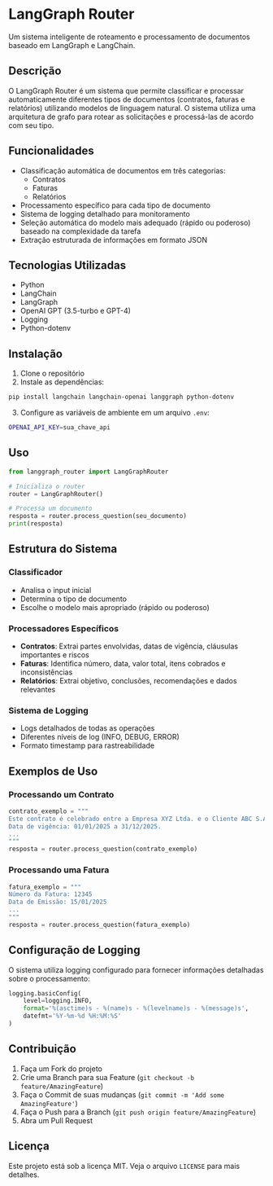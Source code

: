 # LangGraph Router

Um sistema inteligente de roteamento e processamento de documentos baseado em LangGraph e LangChain.

## Descrição

O LangGraph Router é um sistema que permite classificar e processar automaticamente diferentes tipos de documentos (contratos, faturas e relatórios) utilizando modelos de linguagem natural. O sistema utiliza uma arquitetura de grafo para rotear as solicitações e processá-las de acordo com seu tipo.

## Funcionalidades

- Classificação automática de documentos em três categorias:
  - Contratos
  - Faturas
  - Relatórios
- Processamento específico para cada tipo de documento
- Sistema de logging detalhado para monitoramento
- Seleção automática do modelo mais adequado (rápido ou poderoso) baseado na complexidade da tarefa
- Extração estruturada de informações em formato JSON

## Tecnologias Utilizadas

- Python
- LangChain
- LangGraph
- OpenAI GPT (3.5-turbo e GPT-4)
- Logging
- Python-dotenv

## Instalação

1. Clone o repositório
2. Instale as dependências:
```bash
pip install langchain langchain-openai langgraph python-dotenv
```
3. Configure as variáveis de ambiente em um arquivo `.env`:
```bash
OPENAI_API_KEY=sua_chave_api
```

## Uso

```python
from langgraph_router import LangGraphRouter

# Inicializa o router
router = LangGraphRouter()

# Processa um documento
resposta = router.process_question(seu_documento)
print(resposta)
```

## Estrutura do Sistema

### Classificador
- Analisa o input inicial
- Determina o tipo de documento
- Escolhe o modelo mais apropriado (rápido ou poderoso)

### Processadores Específicos
- **Contratos**: Extrai partes envolvidas, datas de vigência, cláusulas importantes e riscos
- **Faturas**: Identifica número, data, valor total, itens cobrados e inconsistências
- **Relatórios**: Extrai objetivo, conclusões, recomendações e dados relevantes

### Sistema de Logging
- Logs detalhados de todas as operações
- Diferentes níveis de log (INFO, DEBUG, ERROR)
- Formato timestamp para rastreabilidade

## Exemplos de Uso

### Processando um Contrato
```python
contrato_exemplo = """
Este contrato é celebrado entre a Empresa XYZ Ltda. e o Cliente ABC S.A.
Data de vigência: 01/01/2025 a 31/12/2025.
...
"""
resposta = router.process_question(contrato_exemplo)
```

### Processando uma Fatura
```python
fatura_exemplo = """
Número da Fatura: 12345
Data de Emissão: 15/01/2025
...
"""
resposta = router.process_question(fatura_exemplo)
```

## Configuração de Logging

O sistema utiliza logging configurado para fornecer informações detalhadas sobre o processamento:

```python
logging.basicConfig(
    level=logging.INFO,
    format='%(asctime)s - %(name)s - %(levelname)s - %(message)s',
    datefmt='%Y-%m-%d %H:%M:%S'
)
```

## Contribuição

1. Faça um Fork do projeto
2. Crie uma Branch para sua Feature (`git checkout -b feature/AmazingFeature`)
3. Faça o Commit de suas mudanças (`git commit -m 'Add some AmazingFeature'`)
4. Faça o Push para a Branch (`git push origin feature/AmazingFeature`)
5. Abra um Pull Request

## Licença

Este projeto está sob a licença MIT. Veja o arquivo `LICENSE` para mais detalhes.
